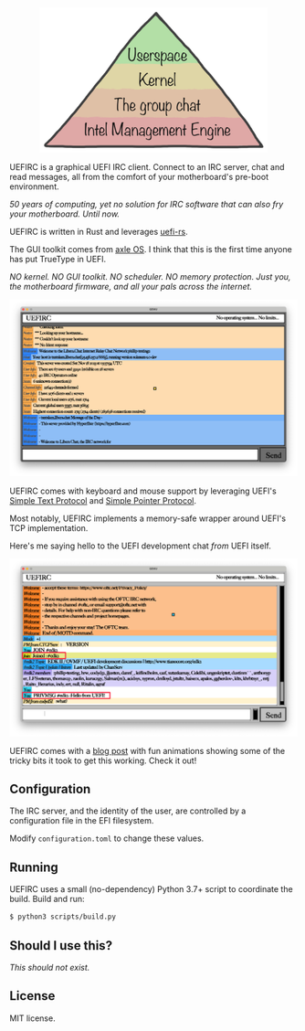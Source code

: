 <p align="center">
  <img src="./readme_images/maslow.png" width="400" style="text-align: center">
</p>

UEFIRC is a graphical UEFI IRC client. Connect to an IRC server, chat and read messages, all from the comfort of your motherboard's pre-boot environment.

_50 years of computing, yet no solution for IRC software that can also fry your motherboard. Until now._

UEFIRC is written in Rust and leverages [uefi-rs](https://github.com/rust-osdev/uefi-rs). 

The GUI toolkit comes from [axle OS](https://github.com/codyd51/axle). I think that this is the first time anyone has put TrueType in UEFI.

_NO kernel. NO GUI toolkit. NO scheduler. NO memory protection. Just you, the motherboard firmware, and all your pals across the internet._

<p align="center">
  <img src="./readme_images/qemu_screenshot.png" width="800">
</p>  

UEFIRC comes with keyboard and mouse support by leveraging UEFI's [Simple Text Protocol](https://uefi.org/specs/UEFI/2.9_A/12_Protocols_Console_Support.html#efi-simple-text-input-protocol) and [Simple Pointer Protocol](https://uefi.org/specs/UEFI/2.9_A/12_Protocols_Console_Support.html#simple-pointer-protocol).

Most notably, UEFIRC implements a memory-safe wrapper around UEFI's TCP implementation. 

Here's me saying hello to the UEFI development chat _from_ UEFI itself.

<p align="center">
  <img src="./readme_images/edk_hello.png" width="800">
</p>

UEFIRC comes with a [blog post](https://axleos.com/an-irc-client-in-your-motherboard/) with fun animations showing some of the tricky bits it took to get this working. Check it out!

## Configuration

The IRC server, and the identity of the user, are controlled by a configuration file in the EFI filesystem.

Modify `configuration.toml` to change these values.

## Running

UEFIRC uses a small (no-dependency) Python 3.7+ script to coordinate the build. Build and run:

```bash
$ python3 scripts/build.py
```

## Should I use this?

_This should not exist._

## License

MIT license.
